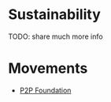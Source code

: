 # Sustainability

TODO: share much more info

# Movements

* [P2P Foundation](https://p2pfoundation.net/)
